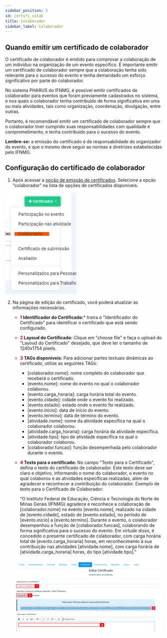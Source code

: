 ```yaml
---
sidebar_position: 3
id: certifi_colab
title: Colaborador
sidebar_label: Colaborador
---
```


## Quando emitir um certificado de colaborador

O certificado de colaborador é emitido para comprovar a colaboração de um indivíduo na organização de um evento específico. É importante emitir um certificado de colaborador sempre que a colaboração tenha sido relevante para o sucesso do evento e tenha demandado um esforço significativo por parte do colaborador.

No sistema PHARUS do IFNMG, é possível emitir certificados de colaborador para eventos que foram previamente cadastrados no sistema, e nos quais o colaborador tenha contribuído de forma significativa em uma ou mais atividades, tais como organização, coordenação, divulgação, entre outras.

Portanto, é recomendável emitir um certificado de colaborador sempre que o colaborador tiver cumprido suas responsabilidades com qualidade e comprometimento, e tenha contribuído para o sucesso do evento.

**Lembre-se:** a emissão do certificado é de responsabilidade do organizador do evento, e que o mesmo deve seguir as normas e diretrizes estabelecidas pelo IFNMG.

## Configuração do certificado de colaborador

1. Após acessar a [opção de emissão de certificados](/docs/Certificados/visao_geral#acessando-opção-de-emissão-de-certificados). Selecione a opção "colaborador" na lista de opções de certificados disponíveis.

![colaborador](/img/screenshots/colab1.png "colaborador")

2. Na página de edição do certificado, você poderá atualizar as informações necessárias.
    - **<font color="red">1</font> Identificador do Certificado:*** Insira o "Identificador do Certificado" para identificar o certificado que está sendo configurado.
    - **<font color="red">2</font> Layoud do Certificado:** Clique em "choose file" e faça o upload do "Layoud do Certificado" desejado, que deve ter o tamanho de 1240x1754 pixels.
    - **<font color="red">3</font> TAGs disponiveis:** Para adicionar partes textuais dinâmicas ao certificado, utilize as seguintes TAGs:
        - [colaborador.nome]: nome completo do colaborador que receberá o certificado.
        - [evento.nome]: nome do evento no qual o colaborador colaborou.
        - [evento.carga_horaria]: carga horária total do evento.
        - [evento.cidade]: cidade onde o evento foi realizado.
        - [evento.estado]: estado onde o evento foi realizado.
        - [evento.inicio]: data de início do evento.
        - [evento.termino]: data de término do evento.
        - [atividade.nome]: nome da atividade específica na qual o colaborador colaborou.
        - [atividade.carga_horaria]: carga horária da atividade específica.
        - [atividade.tipo]: tipo de atividade específica na qual o colaborador colaborou.
        - [colaborador.funcao]: função desempenhada pelo colaborador durante o evento.
    - **<font color="red">4</font> Texto para o certificado:** No campo "Texto para o Certificado", defina o texto do certificado de colaborador. Este texto deve ser claro e objetivo, informando o nome do colaborador, o evento no qual colaborou e as atividades específicas realizadas, além de agradecer e reconhecer a contribuição do colaborador.
        Exemplo de texto para o Certificado de Colaborador:
        
        "O Instituto Federal de Educação, Ciência e Tecnologia do Norte de Minas Gerais (IFNMG) agradece e reconhece a colaboração de [colaborador.nome] no evento [evento.nome], realizado na cidade de [evento.cidade], estado de [evento.estado], no período de [evento.inicio] a [evento.termino]. Durante o evento, o colaborador desempenhou a função de [colaborador.funcao], colaborando de forma significativa para o sucesso do evento. Em virtude disso, é concedido o presente certificado de colaborador, com carga horária total de [evento.carga_horaria] horas, em reconhecimento à sua contribuição nas atividades [atividade.nome], com carga horária de [atividade.carga_horaria] horas, do tipo [atividade.tipo]."
    
    ![Preencher Dados COlaborador](/img/screenshots/colab2.png "Preencher Dados COlaborador")
